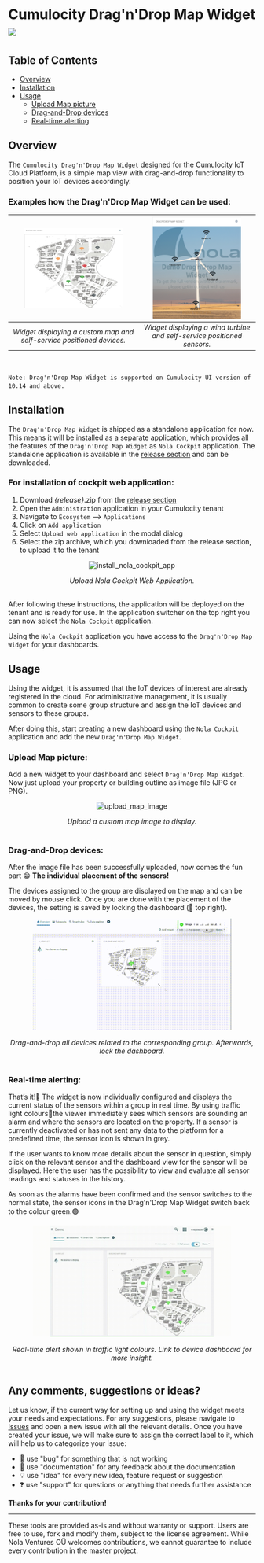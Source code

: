# Cumulocity Drag'n'Drop Map Widget [<img width="35" src="https://user-images.githubusercontent.com/67993842/97668428-f360cc80-1aa7-11eb-8801-da578bda4334.png"/>](https://github.com/Nola-Ventures/cumulocity-dragndrop-map-widget-demo/releases/download/demo_release_1.0/dragndrop-map-widget-demo.zip)

## Table of Contents
- [Overview](#overview)
- [Installation](#installation)
- [Usage](#usage)
	- [Upload Map picture](#upload-map-picture)
	- [Drag-and-Drop devices](#drag-and-drop-devices)
	- [Real-time alerting](#real-time-alerting)


## Overview

The `Cumulocity Drag'n'Drop Map Widget` designed for the Cumulocity IoT Cloud Platform, is a simple map view with drag-and-drop functionality to position your IoT devices accordingly.

### **Examples how the Drag'n'Drop Map Widget can be used:**

<img src="./assets/example-building-map-widget.jpg" alt="example_building_map_widget map with devices on their positions" width="80%"/>            | <img src="./assets/wind-turbine.png" alt="example_building_map_widget with wind turbine and sensors shown on their positions" width="80%"/>
:-------------------------:|:-------------------------:
*Widget displaying a custom map and self-service positioned devices.*  |  *Widget displaying a wind turbine and self-service positioned sensors.*

<br>

`Note: Drag'n'Drop Map Widget is supported on Cumulocity UI version of 10.14 and above.`

## Installation
The `Drag'n'Drop Map Widget` is shipped as a standalone application for now. This means it will be installed as a separate application, which provides all the features of the
`Drag'n'Drop Map Widget` as `Nola Cockpit` application. The standalone application is available in the [release section](https://github.com/Nola-Ventures/cumulocity-dragndrop-map-widget-demo/releases)
and can be downloaded.

### For installation of cockpit web application:

1. Download *{release}*.zip
 from the [release section](https://github.com/Nola-Ventures/cumulocity-dragndrop-map-widget-demo/releases)
2. Open the `Administration` application in your Cumulocity tenant
3. Navigate to `Ecosystem` --> `Applications`
4. Click on `Add application`
5. Select `Upload web application` in the modal dialog
6. Select the zip archive, which you downloaded from the release section, to upload it to the tenant

<p align="center">
	<img src="./assets/upload_dragndrop_widget_application.gif" alt="install_nola_cockpit_app" width="80%"/>
</p>
<div align="center"><i>Upload Nola Cockpit Web Application.</i></div><br>

After following these instructions, the application will be deployed on the tenant and is ready for use. In the application switcher on the top right you can now select the `Nola Cockpit` application.

Using the `Nola Cockpit` application you have access to the `Drag'n'Drop Map Widget` for your dashboards.

## Usage

Using the widget, it is assumed that the IoT devices of interest are already registered in the cloud. For administrative management, it is usually common to create some group structure and assign the IoT devices and sensors to these groups.

After doing this, start creating a new dashboard using the `Nola Cockpit` application and add the new `Drag'n'Drop Map Widget`.

### Upload Map picture:

Add a new widget to your dashboard and select `Drag'n'Drop Map Widget`. Now just upload your property or building outline as image file (JPG or PNG).

<p align="center">
	<img src="./assets/upload_map_image.gif" alt="upload_map_image" width="80%"/>
</p>
<div align="center"><i>Upload a custom map image to display.</i></div><br>

### Drag-and-Drop devices:

After the image file has been successfully uploaded, now comes the fun part 😁
**The individual placement of the sensors!**

The devices assigned to the group are displayed on the map and can be moved by mouse click. Once you are done with the placement of the devices, the setting is saved by locking the dashboard (🔐 top right).

<p align="center">
	<img src="./assets/drag_and_drop_devices.gif" alt="drag_and_drop_devices" width="80%"/>
</p>

<div align="center"><i>Drag-and-drop all devices related to the corresponding group. Afterwards,  lock the dashboard.</i></div><br>

### Real-time alerting:

That’s it!🎉 The widget is now individually configured and displays the current status of the sensors within a group in real time. By using traffic light colours🚦the viewer immediately sees which sensors are sounding an alarm and where the sensors are located on the property. If a sensor is currently deactivated or has not sent any data to the platform for a predefined time, the sensor icon is shown in grey.

If the user wants to know more details about the sensor in question, simply click on the relevant sensor and the dashboard view for the sensor will be displayed. Here the user has the possibility to view and evaluate all sensor readings and statuses in the history.

As soon as the alarms have been confirmed and the sensor switches to the normal state, the sensor icons in the Drag'n'Drop Map Widget switch back to the colour green.🟢

<p align="center">
	<img src="./assets/realtime_alerting_widget.gif" alt="realtime_alerting_widget" width="80%"/>
</p>

<div align="center"><i>Real-time alert shown in traffic light colours. Link to device dashboard for more insight.</i></div><br>

## Any comments, suggestions or ideas?

Let us know, if the current way for setting up and using the widget meets your needs and expectations. For any suggestions, please navigate to [Issues](https://github.com/Nola-Ventures/c8y-building-map-widget/issues) and open a new issue with all the relevant details. Once you have created your issue, we will make sure to assign the correct label to it, which will help us to categorize your issue:

* 🐞 use "bug" for something that is not working
* 📖 use "documentation" for any feedback about the documentation
* 💡 use "idea" for every new idea, feature request or suggestion
* ❓ use "support" for questions or anything that needs further assistance

**Thanks for your contribution!**

_________________

These tools are provided as-is and without warranty or support. Users are free to use, fork and modify them, subject to the license agreement. While Nola Ventures OÜ welcomes contributions, we cannot guarantee to include every contribution in the master project.
